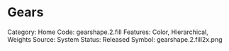 # Gears

Category: Home
Code: gearshape.2.fill
Features: Color, Hierarchical, Weights
Source: System
Status: Released
Symbol: gearshape.2.fill2x.png